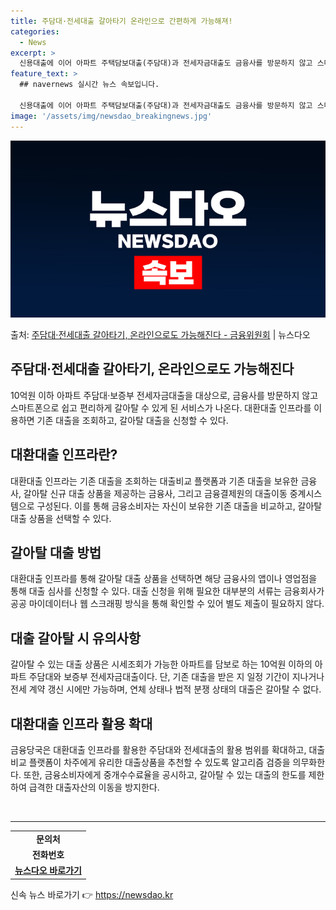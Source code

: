 ```yaml
---
title: 주담대·전세대출 갈아타기 온라인으로 간편하게 가능해져!
categories:
  - News
excerpt: >
  신용대출에 이어 아파트 주택담보대출(주담대)과 전세자금대출도 금융사를 방문하지 않고 스마트폰으로 쉽고 편리하…
feature_text: >
  ## navernews 실시간 뉴스 속보입니다.

  신용대출에 이어 아파트 주택담보대출(주담대)과 전세자금대출도 금융사를 방문하지 않고 스마트폰으로 쉽고 편리하…
image: '/assets/img/newsdao_breakingnews.jpg'
---
```


![뉴스다오 속보](/assets/img/newsdao_breakingnews.jpg)

<p>출처: <a href="https://newsdao.kr/2945" rel="dofollow">주담대·전세대출 갈아타기, 온라인으로도 가능해진다 - 금융위원회</a> | 뉴스다오</p>

<h2 data-ke-size="size26">주담대·전세대출 갈아타기, 온라인으로도 가능해진다</h2>

<p data-ke-size="size16">10억원 이하 아파트 주담대·보증부 전세자금대출을 대상으로, 금융사를 방문하지 않고 스마트폰으로 쉽고 편리하게 갈아탈 수 있게 된 서비스가 나온다. 대환대출 인프라를 이용하면 기존 대출을 조회하고, 갈아탈 대출을 신청할 수 있다.</p>

<h2 data-ke-size="size24">대환대출 인프라란?</h2>

<p data-ke-size="size16">대환대출 인프라는 기존 대출을 조회하는 대출비교 플랫폼과 기존 대출을 보유한 금융사, 갈아탈 신규 대출 상품을 제공하는 금융사, 그리고 금융결제원의 대출이동 중계시스템으로 구성된다. 이를 통해 금융소비자는 자신이 보유한 기존 대출을 비교하고, 갈아탈 대출 상품을 선택할 수 있다.</p>

<h2 data-ke-size="size24">갈아탈 대출 방법</h2>

<p data-ke-size="size16">대환대출 인프라를 통해 갈아탈 대출 상품을 선택하면 해당 금융사의 앱이나 영업점을 통해 대출 심사를 신청할 수 있다. 대출 신청을 위해 필요한 대부분의 서류는 금융회사가 공공 마이데이터나 웹 스크래핑 방식을 통해 확인할 수 있어 별도 제출이 필요하지 않다.</p>

<h2 data-ke-size="size24">대출 갈아탈 시 유의사항</h2>

<p data-ke-size="size16">갈아탈 수 있는 대출 상품은 시세조회가 가능한 아파트를 담보로 하는 10억원 이하의 아파트 주담대와 보증부 전세자금대출이다. 단, 기존 대출을 받은 지 일정 기간이 지나거나 전세 계약 갱신 시에만 가능하며, 연체 상태나 법적 분쟁 상태의 대출은 갈아탈 수 없다.</p>

<h2 data-ke-size="size24">대환대출 인프라 활용 확대</h2>

<p data-ke-size="size16">금융당국은 대환대출 인프라를 활용한 주담대와 전세대출의 활용 범위를 확대하고, 대출비교 플랫폼이 차주에게 유리한 대출상품을 추천할 수 있도록 알고리즘 검증을 의무화한다. 또한, 금융소비자에게 중개수수료율을 공시하고, 갈아탈 수 있는 대출의 한도를 제한하여 급격한 대출자산의 이동을 방지한다.</p>

<p data-ke-size="size16">&nbsp;</p>

<hr>

<table>
	<tbody>
		<tr>
			<td style="text-align: center; height: 17px;"><b>문의처</b></td>
		</tr>
		<tr>
			<td style="text-align: center; height: 17px;"><b>전화번호</b></td>
		</tr>
		<tr>
			<td style="text-align: center; height: 17px;"><a href="https://newsdao.kr/2945" target="_blank" rel="noopener noreferrer"><b>뉴스다오 바로가기</b></a></td>
		</tr>
	</tbody>
</table> 

신속 뉴스 바로가기 👉 <a href="https://newsdao.kr" rel="dofollow">https://newsdao.kr</a>


